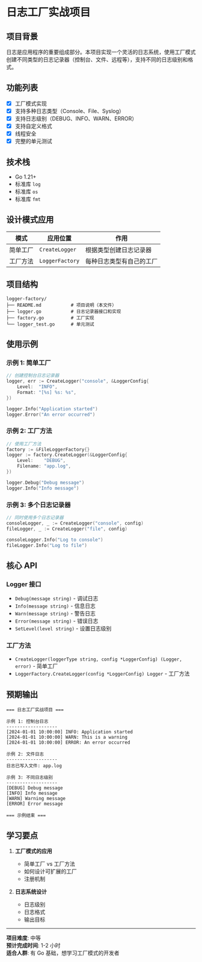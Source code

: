 # 日志工厂实战项目

## 项目背景

日志是应用程序的重要组成部分。本项目实现一个灵活的日志系统，使用工厂模式创建不同类型的日志记录器（控制台、文件、远程等），支持不同的日志级别和格式。

## 功能列表

- [x] 工厂模式实现
- [x] 支持多种日志类型（Console、File、Syslog）
- [x] 支持日志级别（DEBUG、INFO、WARN、ERROR）
- [x] 支持自定义格式
- [x] 线程安全
- [x] 完整的单元测试

## 技术栈

- Go 1.21+
- 标准库 `log`
- 标准库 `os`
- 标准库 `fmt`

## 设计模式应用

| 模式 | 应用位置 | 作用 |
|------|----------|------|
| 简单工厂 | `CreateLogger` | 根据类型创建日志记录器 |
| 工厂方法 | `LoggerFactory` | 每种日志类型有自己的工厂 |

## 项目结构

```
logger-factory/
├── README.md           # 项目说明（本文件）
├── logger.go           # 日志记录器接口和实现
├── factory.go          # 工厂实现
└── logger_test.go      # 单元测试
```

## 使用示例

### 示例 1: 简单工厂

```go
// 创建控制台日志记录器
logger, err := CreateLogger("console", &LoggerConfig{
    Level:  "INFO",
    Format: "[%s] %s: %s",
})

logger.Info("Application started")
logger.Error("An error occurred")
```

### 示例 2: 工厂方法

```go
// 使用工厂方法
factory := &FileLoggerFactory{}
logger := factory.CreateLogger(&LoggerConfig{
    Level:    "DEBUG",
    Filename: "app.log",
})

logger.Debug("Debug message")
logger.Info("Info message")
```

### 示例 3: 多个日志记录器

```go
// 同时使用多个日志记录器
consoleLogger, _ := CreateLogger("console", config)
fileLogger, _ := CreateLogger("file", config)

consoleLogger.Info("Log to console")
fileLogger.Info("Log to file")
```

## 核心 API

### Logger 接口

- `Debug(message string)` - 调试日志
- `Info(message string)` - 信息日志
- `Warn(message string)` - 警告日志
- `Error(message string)` - 错误日志
- `SetLevel(level string)` - 设置日志级别

### 工厂方法

- `CreateLogger(loggerType string, config *LoggerConfig) (Logger, error)` - 简单工厂
- `LoggerFactory.CreateLogger(config *LoggerConfig) Logger` - 工厂方法

## 预期输出

```
=== 日志工厂实战项目 ===

示例 1: 控制台日志
-------------------
[2024-01-01 10:00:00] INFO: Application started
[2024-01-01 10:00:00] WARN: This is a warning
[2024-01-01 10:00:00] ERROR: An error occurred

示例 2: 文件日志
-------------------
日志已写入文件: app.log

示例 3: 不同日志级别
-------------------
[DEBUG] Debug message
[INFO] Info message
[WARN] Warning message
[ERROR] Error message

=== 示例结束 ===
```

## 学习要点

1. **工厂模式的应用**
   - 简单工厂 vs 工厂方法
   - 如何设计可扩展的工厂
   - 注册机制

2. **日志系统设计**
   - 日志级别
   - 日志格式
   - 输出目标

---

**项目难度**: 中等  
**预计完成时间**: 1-2 小时  
**适合人群**: 有 Go 基础，想学习工厂模式的开发者
